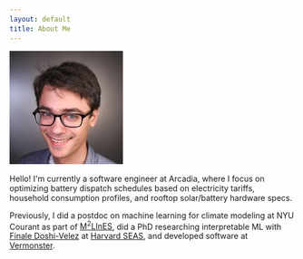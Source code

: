 ```yaml
---
layout: default
title: About Me
---
```


<p class='headshot-wrapper'><img class='headshot' src='headshot.jpg' title='hi!'></p>
<p>
Hello! I'm currently a software engineer at Arcadia, where I focus on optimizing battery dispatch schedules based on electricity tariffs, household consumption profiles, and rooftop solar/battery hardware specs.
</p>

<p> Previously, I did a postdoc on machine learning for climate modeling at NYU Courant as part of <a href='https://m2lines.github.io'>M<sup>2</sup>LInES</a>, did a PhD researching interpretable ML with <a href='https://finale.seas.harvard.edu' target='_blank'>Finale Doshi-Velez</a> at <a href='https://www.seas.harvard.edu'>Harvard SEAS</a>, and developed software at <a href='https://www.vermonster.com' target='_blank'>Vermonster</a>.
</p>
